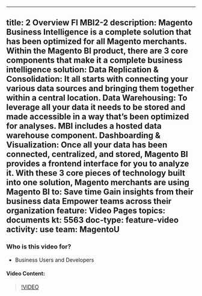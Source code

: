 
---
title: 2 Overview FI MBI2-2
description: Magento Business Intelligence is a complete solution that has been optimized for all Magento merchants. Within the Magento BI product, there are 3 core components that make it a complete business intelligence solution: Data Replication & Consolidation: It all starts with connecting your various data sources and bringing them together within a central location. Data Warehousing: To leverage all your data it needs to be stored and made accessible in a way that’s been optimized for analyses. MBI includes a hosted data warehouse component. Dashboarding & Visualization: Once all your data has been connected, centralized, and stored, Magento BI provides a frontend interface for you to analyze it. With these 3 core pieces of technology built into one solution, Magento merchants are using Magento BI to: Save time Gain insights from their business data Empower teams across their organization
feature: Video Pages
topics: documents
kt: 5563
doc-type: feature-video
activity: use
team: MagentoU
---

### Who is this video for?

* Business Users and Developers

#### Video Content:

>[!VIDEO](https://video.tv.adobe.com/v/35979)


